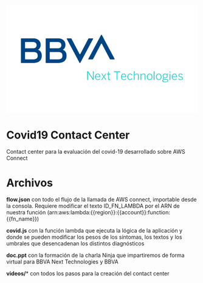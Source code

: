 ![BBVA Next Technologies](assets/logo.png)

# Covid19 Contact Center

Contact center para la evaluación del covid-19 desarrollado sobre AWS Connect


# Archivos

**flow.json** con todo el flujo de la llamada de AWS connect, importable desde la consola. Requiere modificar el texto ID_FN_LAMBDA por el ARN de nuestra función (arn:aws:lambda:{{region}}:{{account}}:function:{{fn_name}})

**covid.js** con la función lambda que ejecuta la lógica de la aplicación y donde se pueden modificar los pesos de los síntomas, los textos y los umbrales que desencadenan los distintos diagnósticos

**doc.ppt** con la formación de la charla Ninja que impartiremos de forma virtual para BBVA Next Technologies y BBVA

**videos/*** con todos los pasos para la creación del contact center

